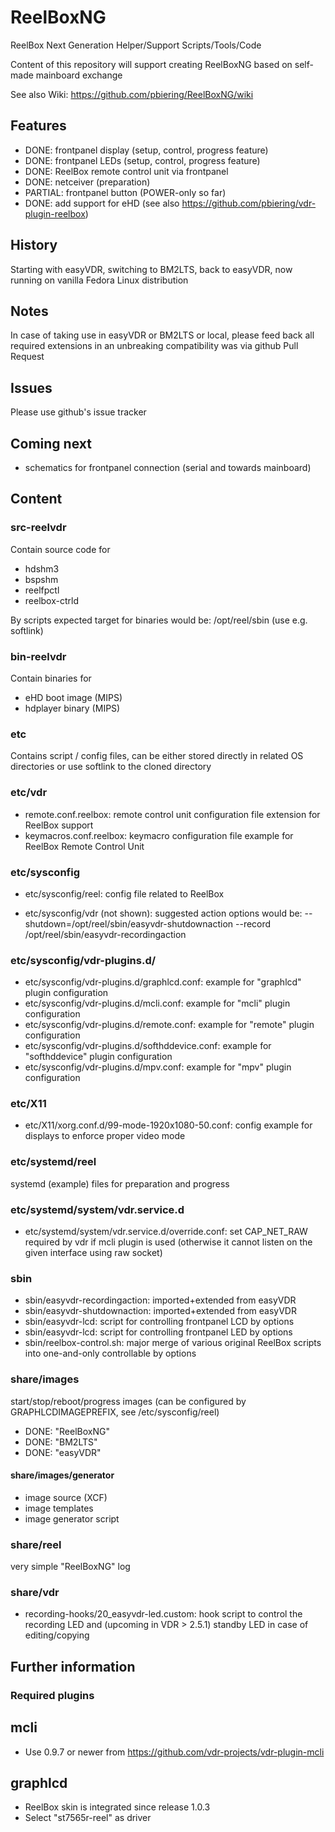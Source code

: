 # ReelBoxNG
ReelBox Next Generation Helper/Support Scripts/Tools/Code

Content of this repository will support creating ReelBoxNG based on self-made mainboard exchange

See also Wiki: https://github.com/pbiering/ReelBoxNG/wiki

## Features
- DONE: frontpanel display (setup, control, progress feature)
- DONE: frontpanel LEDs (setup, control, progress feature)
- DONE: ReelBox remote control unit via frontpanel
- DONE: netceiver (preparation)
- PARTIAL: frontpanel button (POWER-only so far)
- DONE: add support for eHD (see also https://github.com/pbiering/vdr-plugin-reelbox)

## History
Starting with easyVDR, switching to BM2LTS, back to easyVDR, now running on vanilla Fedora Linux distribution

## Notes
In case of taking use in easyVDR or BM2LTS or local, please feed back all required extensions in an unbreaking compatibility was via github Pull Request

## Issues
Please use github's issue tracker

## Coming next
- schematics for frontpanel connection (serial and towards mainboard)

## Content

### src-reelvdr

Contain source code for
- hdshm3
- bspshm
- reelfpctl
- reelbox-ctrld

By scripts expected target for binaries would be: /opt/reel/sbin (use e.g. softlink)

### bin-reelvdr

Contain binaries for
- eHD boot image (MIPS)
- hdplayer binary (MIPS)

### etc

Contains script / config files, can be either stored directly in related OS directories or use softlink to the cloned directory

### etc/vdr

- remote.conf.reelbox: remote control unit configuration file extension for ReelBox support
- keymacros.conf.reelbox: keymacro configuration file example for ReelBox Remote Control Unit

### etc/sysconfig

- etc/sysconfig/reel: config file related to ReelBox

- etc/sysconfig/vdr (not shown): suggested action options would be: --shutdown=/opt/reel/sbin/easyvdr-shutdownaction --record /opt/reel/sbin/easyvdr-recordingaction

### etc/sysconfig/vdr-plugins.d/

- etc/sysconfig/vdr-plugins.d/graphlcd.conf: example for "graphlcd" plugin configuration
- etc/sysconfig/vdr-plugins.d/mcli.conf: example for "mcli" plugin configuration
- etc/sysconfig/vdr-plugins.d/remote.conf: example for "remote" plugin configuration
- etc/sysconfig/vdr-plugins.d/softhddevice.conf: example for "softhddevice" plugin configuration
- etc/sysconfig/vdr-plugins.d/mpv.conf: example for "mpv" plugin configuration

### etc/X11

- etc/X11/xorg.conf.d/99-mode-1920x1080-50.conf: config example for displays to enforce proper video mode

### etc/systemd/reel

systemd (example) files for preparation and progress

### etc/systemd/system/vdr.service.d

- etc/systemd/system/vdr.service.d/override.conf: set CAP_NET_RAW required by vdr if mcli plugin is used (otherwise it cannot listen on the given interface using raw socket)

### sbin

- sbin/easyvdr-recordingaction: imported+extended from easyVDR
- sbin/easyvdr-shutdownaction: imported+extended from easyVDR
- sbin/easyvdr-lcd: script for controlling frontpanel LCD by options
- sbin/easyvdr-lcd: script for controlling frontpanel LED by options
- sbin/reelbox-control.sh: major merge of various original ReelBox scripts into one-and-only controllable by options

### share/images

start/stop/reboot/progress images (can be configured by GRAPHLCDIMAGEPREFIX, see /etc/sysconfig/reel)
- DONE: "ReelBoxNG"
- DONE: "BM2LTS"
- DONE: "easyVDR"

#### share/images/generator

- image source (XCF)
- image templates
- image generator script

### share/reel

very simple "ReelBoxNG" log

### share/vdr

- recording-hooks/20_easyvdr-led.custom: hook script to control the recording LED and (upcoming in VDR > 2.5.1) standby LED in case of editing/copying

## Further information

### Required plugins

## mcli

- Use 0.9.7 or newer from https://github.com/vdr-projects/vdr-plugin-mcli

## graphlcd

- ReelBox skin is integrated since release 1.0.3
- Select "st7565r-reel" as driver
